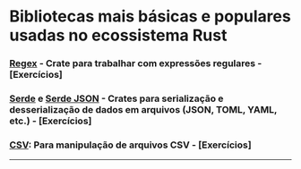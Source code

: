 # Bibliotecas mais básicas e populares usadas no ecossistema Rust

### **[Regex](https://crates.io/crates/regex)** - Crate para trabalhar com expressões regulares - [Exercícios]

### **[Serde](https://crates.io/crates/serde) e [Serde JSON](https://crates.io/crates/serde_json)** - Crates para serialização e desserialização de dados em arquivos (JSON, TOML, YAML, etc.) - [Exercícios]

### **[CSV](https://crates.io/crates/csv)**: Para manipulação de arquivos CSV - [Exercícios]

---

